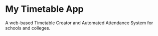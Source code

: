 # My Timetable App

A web-based Timetable Creator and Automated Attendance System for schools and colleges.